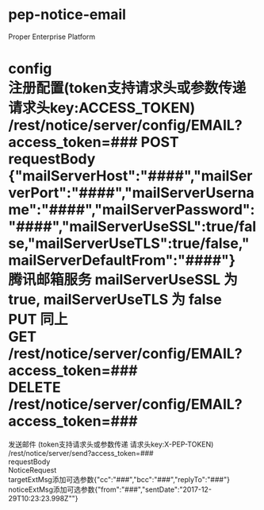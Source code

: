 pep-notice-email
================
Proper Enterprise Platform

config  
注册配置(token支持请求头或参数传递 请求头key:ACCESS_TOKEN)  
/rest/notice/server/config/EMAIL?access_token=###
POST  
requestBody  
{"mailServerHost":"####","mailServerPort":"####","mailServerUsername":"####","mailServerPassword":"####","mailServerUseSSL":true/false,"mailServerUseTLS":true/false,"mailServerDefaultFrom":"####"}  
腾讯邮箱服务 mailServerUseSSL 为 true, mailServerUseTLS 为 false  
PUT  同上  
GET  /rest/notice/server/config/EMAIL?access_token=###  
DELETE  /rest/notice/server/config/EMAIL?access_token=###  
==================================================================================================  

发送邮件
(token支持请求头或参数传递 请求头key:X-PEP-TOKEN)  
/rest/notice/server/send?access_token=###  
requestBody  
NoticeRequest  
targetExtMsg添加可选参数{"cc":"###","bcc":"###","replyTo":"###"}  
noticeExtMsg添加可选参数{"from":"###","sentDate":"2017-12-29T10:23:23.998Z""}  
